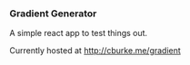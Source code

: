 ### Gradient Generator


A simple react app to test things out.


Currently hosted at http://cburke.me/gradient
